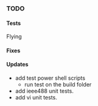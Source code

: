 ### TODO

#### Tests
Flying

#### Fixes

#### Updates
* add test power shell scripts
	* run test on the build folder
* add ieee488 unit tests.
* add vi unit tests.

	
	

	
